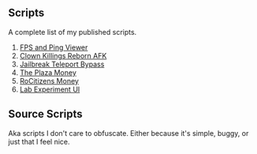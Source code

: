 ## Scripts
A complete list of my published scripts.

1. [FPS and Ping Viewer](https://raw.githubusercontent.com/IiIIiIiIIIiiIiiIIiIIIii-warrior/scripts/master/fps.lua)
2. [Clown Killings Reborn AFK](https://raw.githubusercontent.com/IiIIiIiIIIiiIiiIIiIIIii-warrior/scripts/master/Clown%20Killings%20Reborn%20AutoFarm.lua)
3. [Jailbreak Teleport Bypass](https://raw.githubusercontent.com/IiIIiIiIIIiiIiiIIiIIIii-warrior/scripts/master/Jailbreak%20Teleport%20Bypass.lua)
4. [The Plaza Money](https://raw.githubusercontent.com/IiIIiIiIIIiiIiiIIiIIIii-warrior/scripts/master/The%20Plaza%20Money.lua)
5. [RoCitizens Money](https://raw.githubusercontent.com/IiIIiIiIIIiiIiiIIiIIIii-warrior/scripts/master/RoCitizens%20Money.lua)
6. [Lab Experiment UI](https://raw.githubusercontent.com/IiIIiIiIIIiiIiiIIiIIIii-warrior/scripts/master/Lab%20Experiment%20UI.lua)

## Source Scripts
Aka scripts I don't care to obfuscate. Either because it's simple, buggy, or just that I feel nice.
